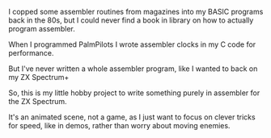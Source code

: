 I copped some assembler routines from magazines into my BASIC programs back in the 80s, but I could never find a book in library on how to actually program assembler.

When I programmed PalmPilots I wrote assembler clocks in my C code for performance.

But I've never written a whole assembler program, like I wanted to back on my ZX Spectrum+

So, this is my little hobby project to write something purely in assembler for the ZX Spectrum.

It's an animated scene, not a game, as I just want to focus on clever tricks for speed, like in demos, rather than worry about moving enemies. 

